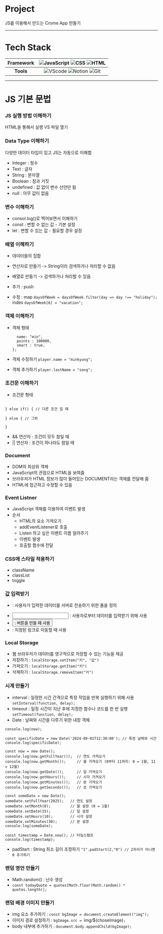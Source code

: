 # Project

JS를 이용해서 만드는 Crome App 만들기

---

# Tech Stack

| Framework | ![JavaScript](https://img.shields.io/badge/JavaScript-F7DF1E.svg?style=flat&logo=javascript&logoColor=white) ![CSS](https://img.shields.io/badge/-CSS3-1572B6?logo=css3&logoColor=white) ![HTML](https://img.shields.io/badge/-HTML5-E34F26?logo=html5&logoColor=white) |
| :-------: | :---------------------------------------------------------------------------------------------------------------------------------------------------------------------------------------------------------------------------------------------------------------------: |
| **Tools** |        ![VScode](https://img.shields.io/badge/VScode-FF2D54?logo=visualstudiocode&logoColor=white) ![Notion](https://img.shields.io/badge/-Notion-000000?logo=notion&logoColor=white) ![Git](https://img.shields.io/badge/-Git-F05032?logo=git&logoColor=white)         |

---

# JS 기본 문법

### JS 실행 방법 이해하기

HTML을 통해서 실행 VS 파일 열기

### Data Type 이해하기

다양한 데이터 타입이 있고 JS는 자동으로 이해함

- Integer : 정수
- Text : 글자
- String : 문자열
- Boolean : 참과 거짓
- undefined : 값 없이 변수 선언만 됨
- null : 아무 값이 없음

### 변수 이해하기

- consol.log()로 찍어보면서 이해하기
- const : 변할 수 없는 값 - 기본 설정
- let : 변할 수 있는 값 - 필요할 경우 설정

### 배열 이해하기

- 데이터들의 집합
- 연산자로 만들기 -> String이라 검색하거나 처리할 수 없음
- 배열로 만들기 -> 검색하거나 처리할 수 있음

- 추가 : push
- 수정 : map
  `daysOfWeek = daysOfWeek.filter(day => day !== "holiday");`
  index
  `daysOfWeek[6] = "vacation";`

### 객체 이해하기

- 객체 형태

  ```const player = {
    name: "min",
    points : 100000,
    smart : true,
  };
  ```

- 객체 수정하기
  `player.name = "minkyung";`
- 객체 추가하기
  `player.lastName = "song";`

### 조건문 이해하기

- 조건문 형태

```if() { // 참일 때

} else if() { // 다른 조건 일 때

} else { // 그외

}
```

- && 연산자 : 조건이 모두 참일 때
- || 연산자 : 조건이 하나라도 참일 때

### Document

- DOM의 최상위 객체
- JavaScript의 관점으로 HTML을 보여줌
- 브라우저가 HTML 정보가 많이 들어있는 DOCUMENT라는 객체를 전달해 줌
- HTML에 접근하고 수정할 수 있음

### Event Listner

- JavaScript 객체를 이용하여 이벤트 발생
- 순서
  - HTML의 요소 가져오기
  - addEventListener로 호출
  - Listen 하고 싶은 이벤트 이름 알려주기
  - 이벤트 발생
  - 호출할 함수에 전달

### CSS에 스타일 적용하기

- className
- classList
- toggle

### 값 입력받기

- <form> : 사용자가 입력한 데이터를 서버로 전송하기 위한 폼을 정의
- <input> : 사용자로부터 데이터를 입력받기 위해 사용
- <button> : 버튼을 만들 때 사용
- <a> : 지정된 링크로 이동할 때 사용

### Local Storage

- 웹 브라우저가 데이터를 영구적으로 저장할 수 있는 기능을 제공
- 저장하기 : `localStorage.setItem("키", "값")`
- 가져오기 : `localStorage.getItem("키")`
- 삭제하기 : `localStorage.removeItem("키")`

### 시계 만들기

- interval : 일정한 시간 간격으로 특정 작업을 반복 실행하기 위해 사용
  `setInterval(function, delay);`
- timeout : 일정 시간이 지난 후에 지정한 함수나 코드를 한 번 실행
  `setTimeout(function, delay);`
- Date : 날짜와 시간을 다루기 위한 내장 객체

```const now = new Date();  // 현재 날짜와 시간
console.log(now);

const specificDate = new Date('2024-09-01T12:30:00'); // 특정 날짜와 시간
console.log(specificDate);

const now = new Date();
console.log(now.getFullYear());  // 연도 가져오기
console.log(now.getMonth());     // 월 가져오기 (0부터 11까지: 0 = 1월, 11 = 12월)
console.log(now.getDate());      // 일 가져오기
console.log(now.getHours());     // 시각 가져오기
console.log(now.getMinutes());   // 분 가져오기
console.log(now.getSeconds());   // 초 가져오기

const someDate = new Date();
someDate.setFullYear(2025);   // 연도 설정
someDate.setMonth(0);         // 월 설정 (0 = 1월)
someDate.setDate(15);         // 일 설정
someDate.setHours(10);        // 시각 설정
someDate.setMinutes(30);      // 분 설정
console.log(someDate);

const timestamp = Date.now(); // 타임스탬프
console.log(timestamp);
```

- padStart : String 최소 길이 조정하기
  `"1".padStart(2,"0") // 2자리가 아니면 0 추가하기`

### 랜덤 명언 만들기

- Math.random() : 난수 생성
- `const todayQuote = quotes[Math.floor(Math.random() * quotes.length)];`

### 랜덤 배경 이미지 만들기

- img 요소 추가하기 : `const bgImage = document.createElement("img"); `
- 이미지 경로 설정하기 : `bgImage.src = `img/${choseImage}`;`
- body 내부에 추가하기 : `document.body.appendChild(bgImage);`

